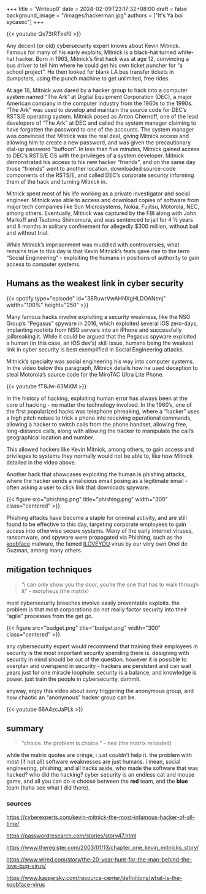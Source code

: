 +++
title = 'Writeup0'
date = 2024-02-09T23:17:32+08:00
draft = false 
background_image = "/images/hackerman.jpg"
authors = ["It's Ya boi sycasec"]
+++

{{< youtube Qe73tRTksf0 >}}

Any decent (or old) cybersecurity expert knows about Kevin Mitnick. Famous for many of his early exploits, Mitnick is a black-hat turned white-hat hacker. Born in 1963, Mitnick’s first hack was at age 12, convincing a bus driver to tell him where he could get his own ticket puncher for “a school project”. He then looked for blank LA bus transfer tickets in dumpsters, using the punch machine to get unlimited, free rides.   

At age 16, Mitnick was dared by a hacker group to hack into a computer system named “The Ark” at Digital Equipment Corporation (DEC), a major American company in the computer industry from the 1960s to the 1990s. “The Ark” was used to develop and maintain the source code for DEC’s RSTS/E operating system. Mitnick posed as Anton Chernoff, one of the lead developers of “The Ark” at DEC and called the system manager claiming to have forgotten the password to one of the accounts. The system manager was convinced that Mitnick was the real deal, giving Mitnick access and allowing him to create a new password, and was given the precautionary dial-up password “buffoon”. In less than five minutes, Mitnick gained access to DEC’s RSTS/E OS with the privileges of a system developer. Mitnick demonstrated his access to his new hacker “friends”, and on the same day those “friends” went to another location, downloaded source-code components of the RSTS/E, and called DEC’s corporate security informing them of the hack and turning Mitnick in.


Mitnick spent most of his life working as a private investigator and social engineer. Mitnick was able to access and download copies of software from major tech companies like Sun Microsystems, Nokia, Fujitsu, Motorola, NEC, among others. Eventually, Mitnick was captured by the FBI along with John Markoff and Tsutomu Shimomura, and was sentenced to jail for 4 ½ years and 8 months in solitary confinement for allegedly $300 million, without bail and without trial.  

While Mitnick’s imprisonment was muddled with controversies, what remains true to this day is that Kevin Mitnick’s feats gave rise to the term “Social Engineering” - exploiting the humans in positions of authority to gain access to computer systems. ‌‌

## Humans as the weakest link in cyber security

{{< spotify type="episode" id="38RuwrVwAHNXgHLDOANtmj" width="100%" height="250" >}}

Many famous hacks involve exploiting a security weakness, like the NSO Group’s “Pegasus” spyware in 2016, which exploited several iOS zero-days, implanting rootkits from NSO servers into an iPhone and successfully jailbreaking it. While it could be argued that the Pegasus spyware exploited a human (in this case, an iOS dev’s) skill issue, humans being the weakest link in cyber security is best exemplified in Social Engineering attacks. 

Mitnick’s specialty was social engineering his way into computer systems. In the video below this paragraph, Mitnick details how he used deception to steal Motorola’s source code for the MiroTAC Ultra Lite Phone. 

{{< youtube fT8Jw-63MXM >}}

In the history of hacking, exploiting human error has always been at the core of hacking - no matter the technology involved. In the 1960’s, one of the first popularized hacks was telephone phreaking, where a “hacker” uses a high pitch noises to trick a phone into receiving operational commands, allowing a hacker to switch calls from the phone handset, allowing free, long-distance calls, along with allowing the hacker to manipulate the call’s geographical location and number.

This allowed hackers like Kevin Mitnick, among others, to gain access and privileges to systems they normally would not be able to, like how Mitnick detailed in the video above.

Another hack that showcases exploiting the human is phishing attacks, where the hacker sends a malicious email posing as a legitimate email - often asking a user to click link that downloads spyware.

{{< figure src="phishing.png" title="phishing.png" width="300" class="centered" >}}

Phishing attacks have become a staple for criminal activity, and are still found to be effective to this day, targeting corporate employees to gain access into otherwise secure systems. Many of the early internet viruses, ransomware, and spyware were propagated via Phishing, such as the [koobface](https://www.kaspersky.com/resource-center/definitions/what-is-the-koobface-virus) malware, the famed [ILOVEYOU](https://www.wired.com/story/the-20-year-hunt-for-the-man-behind-the-love-bug-virus/) virus by our very own Onel de Guzman, among many others. 

## mitigation techniques
> “i can only show you the door, you’re the one that has to walk through it” - morpheus (the matrix)


most cybersecurity breaches involve easily preventable exploits. the problem is that most 
corporations do not really factor security into their “agile” processes from the get go. 

{{< figure src="budget.png" title="budget.png" width="300" class="centered" >}}


any cybersecurity expert would recommend that training their employees in security is the most important security spending there is. designing with security in mind should be out of the question. however it is possible to overplan and overspend in security - hackers are persistent and can wait years just for one miracle loophole. security is a balance, and knowledge is power. just train the people in cybersecurity, dammit.

anyway, enjoy this video about sony triggering the anonymous group, and how chaotic an “anonymous” hacker group can be.


{{< youtube 66A4zcJaPLk >}}

## summary
> “choice. the problem is choice.” - neo (the matrix reloaded)

while the matrix quotes are cringe, i just couldn’t help it. the problem with most (if not all) software weaknesses are just humans. i mean, social engineering, phishing, and all hacks aside, who made the software that was hacked? who did the hacking? cyber security is an endless cat and mouse game, and all you can do is choose between the **red** team, and the **blue** team (haha see what I did there).

### sources
https://cyberexperts.com/kevin-mitnick-the-most-infamous-hacker-of-all-time/

https://passwordresearch.com/stories/story47.html

https://www.theregister.com/2003/01/13/chapter_one_kevin_mitnicks_story/

https://www.wired.com/story/the-20-year-hunt-for-the-man-behind-the-love-bug-virus/

https://www.kaspersky.com/resource-center/definitions/what-is-the-koobface-virus


